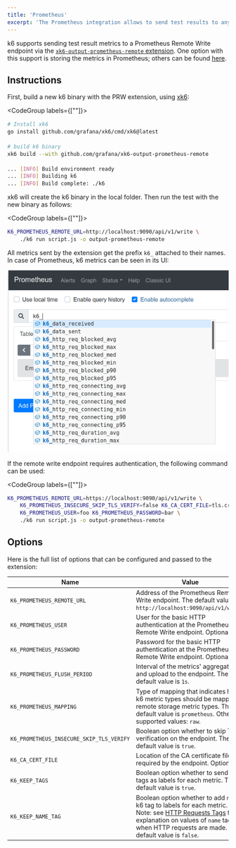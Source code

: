```yaml
---
title: 'Prometheus'
excerpt: 'The Prometheus integration allows to send test results to any Prometheus Remote Write endpoint.'
---
```


k6 supports sending test result metrics to a Prometheus Remote Write endpoint via the [`xk6-output-prometheus-remote` extension](https://github.com/grafana/xk6-output-prometheus-remote).  One option with this support is storing the metrics in Prometheus; others can be found [here](https://prometheus.io/docs/operating/integrations/).

## Instructions

First, build a new k6 binary with the PRW extension, using [xk6](https://github.com/grafana/xk6):

<CodeGroup labels={[""]}>

```bash
# Install xk6
go install github.com/grafana/xk6/cmd/xk6@latest

# build k6 binary
xk6 build --with github.com/grafana/xk6-output-prometheus-remote

... [INFO] Build environment ready
... [INFO] Building k6
... [INFO] Build complete: ./k6
```

</CodeGroup>

xk6 will create the k6 binary in the local folder. Then run the test with the new binary as follows:

<CodeGroup labels={[""]}>

```bash
K6_PROMETHEUS_REMOTE_URL=http://localhost:9090/api/v1/write \
    ./k6 run script.js -o output-prometheus-remote
```

</CodeGroup>

All metrics sent by the extension get the prefix `k6_` attached to their names. In case of Prometheus, k6 metrics can be seen in its UI:

![k6 metrics as seen in the Prometheus UI](images/Prometheus/prom.png)

If the remote write endpoint requires authentication, the following command can be used:

<CodeGroup labels={[""]}>

```bash
K6_PROMETHEUS_REMOTE_URL=https://localhost:9090/api/v1/write \
    K6_PROMETHEUS_INSECURE_SKIP_TLS_VERIFY=false K6_CA_CERT_FILE=tls.crt \
    K6_PROMETHEUS_USER=foo K6_PROMETHEUS_PASSWORD=bar \
    ./k6 run script.js -o output-prometheus-remote
```

</CodeGroup>

## Options

Here is the full list of options that can be configured and passed to the extension:

| Name                                     | Value                                                                                                       |
| ---------------------------------------- | ----------------------------------------------------------------------------------------------------------- |
| `K6_PROMETHEUS_REMOTE_URL`               | Address of the Prometheus Remote Write endpoint. The default value is `http://localhost:9090/api/v1/write`. |
| `K6_PROMETHEUS_USER`                     | User for the basic HTTP authentication at the Prometheus Remote Write endpoint. Optional. |
| `K6_PROMETHEUS_PASSWORD`                 | Password for the basic HTTP authentication at the Prometheus Remote Write endpoint. Optional. |
| `K6_PROMETHEUS_FLUSH_PERIOD`             | Interval of the metrics' aggregation and upload to the endpoint. The default value is `1s`. |
| `K6_PROMETHEUS_MAPPING`                  | Type of mapping that indicates how k6 metric types should be mapped to remote storage metric types. The default value is `prometheus`. Other supported values: `raw`. |
| `K6_PROMETHEUS_INSECURE_SKIP_TLS_VERIFY` | Boolean option whether to skip TLS verification on the endpoint. The default value is `true`. |
| `K6_CA_CERT_FILE`                        | Location of the CA certificate file required by the endpoint. Optional. |
| `K6_KEEP_TAGS`                           | Boolean option whether to send k6 tags as labels for each metric. The default value is `true`. |
| `K6_KEEP_NAME_TAG`                       | Boolean option whether to add `name` k6 tag to labels for each metric. Note: see [HTTP Requests Tags](/using-k6/http-requests#http-request-tags) for explanation on values of `name` tag when HTTP requests are made. The default value is `false`. |
